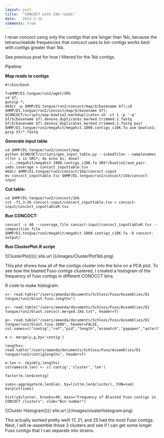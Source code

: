 ```yaml
---
layout: post
title:  "CONCOCT with 1kb reads"
date:   2015-2-16
comments: true
---
```


I reran concoct using only the contigs that are longer than 1kb, because the tetranucleatide frequencies that concoct uses to bin contigs works best with contigs greater than 1kb.

See previous post for how I filtered for the 1kb contigs.

Pipeline:

**Map reads to contigs**

~~~~
#!/bin/bash

f=$HMP/D1.tongue/run2/wget/SRS
cd $f;
gunzip *;
mkdir -p $HMP/D1.tongue/run2/concoct/map/$(basename $f);cd $HMP/D1.tongue/run2/concoct/map/$(basename $f);
$CONCOCT/scripts/map-bowtie2-markduplicates.sh -ct 1 -p '-q' $f/$(basename $f).denovo_duplicates_marked.trimmed.1.fastq $f/$(basename $f).denovo_duplicates_marked.trimmed.2.fastq pair $HMP/D1.tongue/run2/megahit/megahit.1000.contigs_c10K.fa asm bowtie2;
gzip $f/*.fastq
~~~~

**Generate input table**

~~~~
cd $HMP/D1.tongue/run2/concoct/map
python $CONCOCT/scripts/gen_input_table.py --isbedfiles --samplenames <(for s in SRS*; do echo $s; done) ../../megahit/megahit.1000.contigs_c10K.fa SRS*/bowtie2/asm_pair-smds.coverage > concoct_inputtable.tsv
mkdir $HMP/D1.tongue/run2/concoct/1kb/concoct-input
mv concoct_inputtable.tsv $HMP/D1.tongue/run2/concoct/1kb/concoct-input

~~~~

**Cut table:**

~~~~
cd $HMP/D1.tongue/run2/concoct/1kb
cut -f1,3-26 concoct-input/concoct_inputtable.tsv > concoct-input/concoct_inputtableR.tsv
~~~~

**Run CONCOCT:**

~~~~
concoct -c 40 --coverage_file concoct-input/concoct_inputtableR.tsv --composition_file $HMP/D1.tongue/run2/megahit/megahit.1000.contigs_c10K.fa -b concoct-output/
~~~~

**Run ClusterPlot.R script**

![ClusterPlot]({{ site.url }}/images/ClusterPlot1kb.png)

This plot shows how all of the contigs cluster into the bins on a PCA plot. To see how the blasted Fuso contigs clustered, I created a histogram of the frequency of fuso contigs in different CONOCCT bins. 

R code to make histogram:
~~~~
x<- read.table("/users/amanda/documents/Schloss/Fuso/Assemblies/D1 tongue/run2/blast.fuso.lengths")

y<- read.table("/users/amanda/documents/Schloss/Fuso/Assemblies/D1 tongue/run2/blast.concoct.merged.1kb.txt", header=T)

g<- read.table("/users/amanda/documents/Schloss/Fuso/Assemblies/D1 tongue/run2/blast.fuso.1000", header=FALSE, col.names=c("contig","ref","pid","length","mismatch","gapopen","qstart","qend","sstart","send","evalue","bitscore"))

m <- merge(y,g,by='contig')

lengths<-  read.table("/users/amanda/documents/Schloss/Fuso/Assemblies/D1 tongue/run2/contiglengths", header=T)

m.len <- cbind(y,lengths)
colnames(m.len) <- c('contig','cluster','len')

factor(m.len$contig)

sums<-aggregate(m.len$len, by=list(m.len$cluster), FUN=sum)
barplot(sums)

hist(y$cluster, breaks=40, main="Frequency of Blasted Fuso contigs in CONCOCT clusters", xlab="Bin number")

~~~~

![Cluster Histogram]({{ site.url }}/images/clusterhistogram.png)

This actually worked pretty well! 17, 21, and 25 had the most Fuso contigs. Next, I will re-assemble those 3 clusters and see if I can get some longer Fuso contigs that I can separate into strains.


